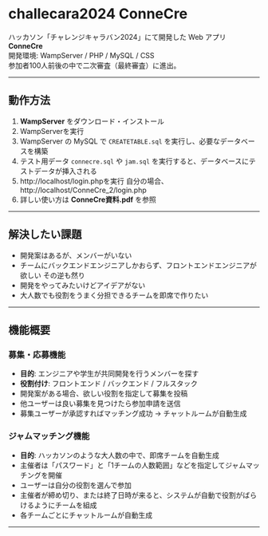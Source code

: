 # challecara2024 ConneCre

ハッカソン「チャレンジキャラバン2024」にて開発した Web アプリ **ConneCre**  
開発環境: WampServer / PHP / MySQL / CSS  
参加者100人前後の中で二次審査（最終審査）に進出。

---

## 動作方法

1. **WampServer** をダウンロード・インストール
2. WampServerを実行
3. WampServer の MySQL で `CREATETABLE.sql` を実行し、必要なデータベースを構築  
4. テスト用データ `connecre.sql` や `jam.sql` を実行すると、データベースにテストデータが挿入される
5. http://localhost/login.phpを実行 自分の場合、http://localhost/ConneCre_2/login.php 
6. 詳しい使い方は **ConneCre資料.pdf** を参照  

---

## 解決したい課題

- 開発案はあるが、メンバーがいない  
- チームにバックエンドエンジニアしかおらず、フロントエンドエンジニアが欲しい その逆も然り 
- 開発をやってみたいけどアイデアがない 
- 大人数でも役割をうまく分担できるチームを即席で作りたい  

---

## 機能概要

### 募集・応募機能
- **目的**: エンジニアや学生が共同開発を行うメンバーを探す  
- **役割付け**: フロントエンド / バックエンド / フルスタック  
- 開発案がある場合、欲しい役割を指定して募集を投稿  
- 他ユーザーは良い募集を見つけたら参加申請を送信  
- 募集ユーザーが承認すればマッチング成功 → チャットルームが自動生成  

### ジャムマッチング機能
- **目的**: ハッカソンのような大人数の中で、即席チームを自動生成  
- 主催者は「パスワード」と「1チームの人数範囲」などを指定してジャムマッチングを開催  
- ユーザーは自分の役割を選んで参加  
- 主催者が締め切り、または終了日時が来ると、システムが自動で役割がばらけるようにチームを組成  
- 各チームごとにチャットルームが自動生成  

---


